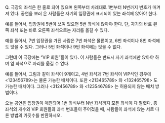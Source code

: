 Q. 극장의 좌석은 한 줄로 되어 있으며 왼쪽부터 차례대로 1번부터 N번까지 번호가 매겨져 있다. 
공연을 보러 온 사람들은 자기의 입장권에 표시되어 있는 좌석에 앉아야 한다. 

예를 들어서, 입장권에 5번이 쓰여 있으면 5번 좌석에 앉아야 한다. 
단, 자기의 바로 왼쪽 좌석 또는 바로 오른쪽 좌석으로는 자리를 옮길 수 있다. 

예를 들어서, 7번 입장권을 가진 사람은 7번 좌석은 물론이고, 
6번 좌석이나 8번 좌석에도 앉을 수 있다. 
그러나 5번 좌석이나 9번 좌석에는 앉을 수 없다.

그런데 이 극장에는 “VIP 회원”들이 있다. 
이 사람들은 반드시 자기 좌석에만 앉아야 하며 옆 좌석으로 자리를 옮길 수 없다.

예를 들어서, 
그림과 같이 좌석이 9개이고, 
4번 좌석과 7번 좌석이 VIP석인 경우에 <123456789>는 물론 가능한 배치이다. 
또한 <213465789> 와 <132465798> 도 가능한 배치이다. 
그러나 <312456789> 와 <123546789> 는 허용되지 않는 배치 방법이다.

오늘 공연은 입장권이 매진되어 1번 좌석부터 N번 좌석까지 모든 좌석이 다 팔렸다. 
총 좌석의 개수와 VIP 회원들의 좌석 번호들이 주어졌을 때, 
사람들이 좌석에 앉는 서로 다른 방법의 가짓수를 반환하시오.